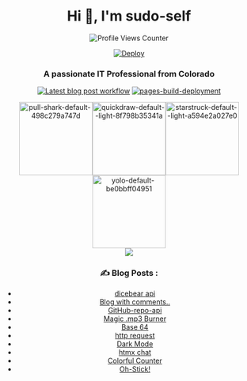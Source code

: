 <div align="center">
  <h1 align="center">Hi 👋, I'm sudo-self</h1>
  <div align="center">
  <img src="https://komarev.com/ghpvc/?username=sudo-self&style=flat-square&color=blue" alt="Profile Views Counter" />
</div>  
  
  [![Deploy](https://github.com/sudo-self/chat-app/actions/workflows/deploy.yml/badge.svg)](https://github.com/sudo-self/chat-app/actions/workflows/deploy.yml)
  
  <h3 align="center">A passionate IT Professional from Colorado</h3>

  [![Latest blog post workflow](https://github.com/sudo-self/sudo-self/actions/workflows/blogpost.yml/badge.svg?branch=main)](https://github.com/sudo-self/sudo-self/actions/workflows/blogpost.yml) [![pages-build-deployment](https://github.com/sudo-self/sudo-self/actions/workflows/pages/pages-build-deployment/badge.svg)](https://github.com/sudo-self/sudo-self/actions/workflows/pages/pages-build-deployment)  
  

</div>
<div align="center">
  <img width="148" alt="pull-shark-default-498c279a747d" src="https://github.com/sudo-self/sudo-self/assets/119916323/591566e1-cd9a-445c-9d0b-82ca60b4c37f"><img width="148" alt="quickdraw-default--light-8f798b35341a" src="https://github.com/sudo-self/sudo-self/assets/119916323/9d692e82-ae9f-4703-9355-74a0e8bebbfe"><img width="148" alt="starstruck-default--light-a594e2a027e0" src="https://github.com/sudo-self/sudo-self/assets/119916323/5c4f6626-7c67-4277-97a6-b67b77d08953"><img width="148" alt="yolo-default-be0bbff04951" src="https://github.com/sudo-self/sudo-self/assets/119916323/f135932f-d44f-4bb9-b72a-ac23219112bc">

<div align="center">
  <a href="https://github.com/ryo-ma/github-profile-trophy">
    <img src="https://github-profile-trophy.vercel.app/?username=sudo-self&column=3&theme=onedark" />
  </a>
</div>

<div align="center">
  
  ### :writing_hand: Blog Posts :
<!-- BLOG-POST-LIST:START -->
- [dicebear api](https://dev.to/sudo-self/dicebear-api-m59)
- [Blog with comments..](https://dev.to/sudo-self/blog-with-comments-1314)
- [GitHub-repo-api](https://dev.to/sudo-self/github-repos-284g)
- [Magic .mp3 Burner](https://dev.to/sudo-self/magic-mp3-burner-49bo)
- [Base 64](https://dev.to/sudo-self/base-64-2pa0)
- [http request](https://dev.to/sudo-self/http-request-200-ok-4li2)
- [Dark Mode](https://dev.to/sudo-self/dark-mode-23dd)
- [htmx chat](https://dev.to/sudo-self/htmx-chat-2bn3)
- [Colorful Counter](https://dev.to/sudo-self/colorful-counter-cph)
- [Oh-Stick!](https://dev.to/sudo-self/oh-stick-1dfl)
<!-- BLOG-POST-LIST:END -->
  

